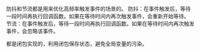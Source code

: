 防抖和节流都是用来优化高频率触发事件的场景的。
    防抖：在事件触发后，等待一段时间再执行回调函数。如果在等待时间内再次触发事件，会重新开始等待。
    节流：在事件触发后，等待一段时间再执行回调函数。如果在等待时间内再次触发事件，会忽略该事件。

都是闭包实现的，利用闭包保存状态，避免全局变量的污染。
